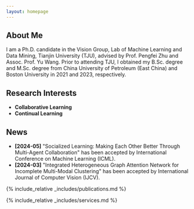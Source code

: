 ```yaml
---
layout: homepage
---
```


## About Me

I am a Ph.D. candidate in the Vision Group, Lab of Machine Learning and Data Mining, Tianjin University (TJU), advised by Prof. Pengfei Zhu and Assoc. Prof. Yu Wang. Prior to attending TJU, I obtained my B.Sc. degree and M.Sc. degree from China University of Petroleum (East China) and Boston University in 2021 and 2023, respectively.

## Research Interests

- **Collaborative Learning**
- **Continual Learning**

## News

- **[2024-05]** "Socialized Learning: Making Each Other Better Through Multi-Agent Collaboration" has been accepted by International Conference on Machine Learning (ICML).
- **[2024-03]** "Integrated Heterogeneous Graph Attention Network for Incomplete Multi-Modal Clustering" has been accepted by International Journal of Computer Vision (IJCV).



{% include_relative _includes/publications.md %}

{% include_relative _includes/services.md %}
